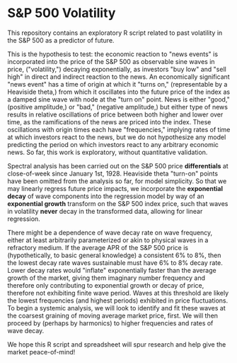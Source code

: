 # S&P 500 Volatility

This repository contains an exploratory R script related to past volatility in the S&P 500 as a predictor of future.

This is the hypothesis to test: the economic reaction to "news events" is incorporated into the price of the S&P 500 as observable sine waves in price, ("volatility,") decaying exponentially, as investors "buy low" and "sell high" in direct and indirect reaction to the news. An economically significant "news event" has a time of origin at which it "turns on," (representable by a Heaviside theta,) from which it oscillates into the future price of the index as a damped sine wave with node at the "turn on" point. News is either "good," (positive amplitude,) or "bad," (negative amplitude,) but either type of news results in relative oscillations of price between both higher and lower over time, as the ramifications of the news are priced into the index. These oscillations with origin times each have "frequencies," implying rates of time at which investors react to the news, but we do not hypothesize any model predicting the period on which investors react to any arbitrary economic news. So far, this work is exploratory, without quantitative validation.

Spectral analysis has been carried out on the S&P 500 price **differentials** at close-of-week since January 1st, 1928. Heaviside theta "turn-on" points have been omitted from the analysis so far, for model simplicity. So that we may linearly regress future price impacts, we incorporate the **exponential decay** of wave components into the regression model by way of an **exponential growth** transform on the S&P 500 index price, such that waves in volatility **never** decay in the transformed data, allowing for linear regression.

There might be a dependence of wave decay rate on wave frequency, either at least arbitrarily parameterized or akin to physical waves in a refractory medium. If the average APR of the S&P 500 price is (hypothetically, to basic general knowledge) a consistent 6% to 8%, then the lowest decay rate waves sustainable must have 6% to 8% decay rate. Lower decay rates would "inflate" exponentially faster than the average growth of the market, giving them imaginary number frequency and therefore only contributing to exponential growth or decay of price, therefore not exhibiting finite wave period. Waves at this threshold are likely the lowest frequencies (and highest periods) exhibited in price fluctuations. To begin a systemic analysis, we will look to identify and fit these waves at the coarsest graining of moving average market price, first. We will then proceed by (perhaps by harmonics) to higher frequencies and rates of wave decay.

We hope this R script and spreadsheet will spur research and help give the market peace-of-mind!

